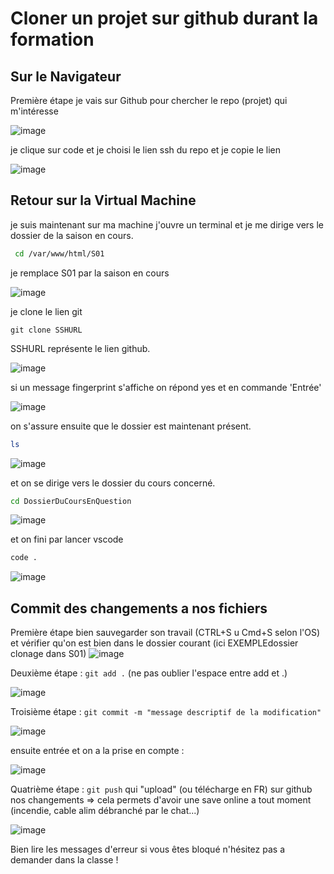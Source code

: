 # Cloner un projet sur github durant la formation

## Sur le Navigateur

Première étape je vais sur Github pour chercher le repo (projet) qui m'intéresse

![image](ressources/github-page.png)

je clique sur code et je choisi le lien ssh du repo et je copie le lien

![image](ressources/ssh.png)

## Retour sur la Virtual Machine

je suis maintenant sur ma machine j'ouvre un terminal et je me dirige vers le dossier de la saison en cours.


```bash
 cd /var/www/html/S01
 ```
 je remplace S01 par la saison en cours

![image](ressources/cd-var-html.png)

je clone le lien git 

```git
git clone SSHURL
```
SSHURL représente le lien github.

![image](ressources/clonage-ssh.png)


si un message fingerprint s'affiche on répond yes et en commande 'Entrée'

![image](ressources/validation.png)

on s'assure ensuite que le dossier est maintenant présent.

```bash
ls
```

![image](ressources/ls.png)


et on se dirige vers le dossier du cours concerné.

```bash
cd DossierDuCoursEnQuestion
```



![image](ressources/cd-folder.png)

et on fini par lancer vscode

```bash
code .
```

![image](ressources/vscode.png)

## Commit des changements a nos fichiers

Première étape bien sauvegarder son travail (CTRL+S u Cmd+S selon l'OS) et vérifier qu'on est bien dans le dossier courant (ici EXEMPLEdossier clonage dans S01)
![image](ressources/cdverif-folder.png)

Deuxième étape : `git add .` (ne pas oublier l'espace entre add et .)

![image](ressources/git-add.png)

Troisième étape : `git commit -m "message descriptif de la modification"`

![image](ressources/git-commit.png)

ensuite entrée et on a la prise en compte :

![image](ressources/git-commit-entree.png)

Quatrième étape : `git push` qui "upload" (ou télécharge en FR) sur github nos changements => cela permets d'avoir une save online a tout moment (incendie, cable alim débranché par le chat...)

![image](ressources/gitpush.png)

Bien lire les messages d'erreur si vous êtes bloqué n'hésitez pas a demander dans la classe !

